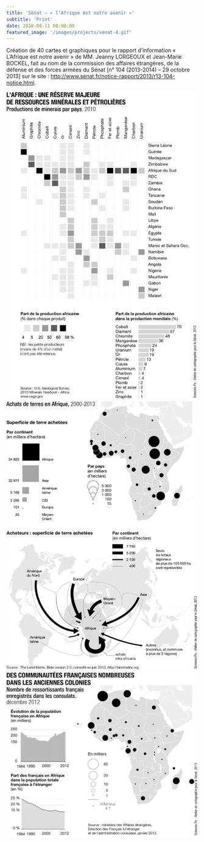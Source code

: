 ```yaml
---
title: 'Sénat – « l’Afrique est notre avenir »'
subtitle: 'Print'
date: 2018-08-11 00:00:00
featured_image: '/images/projects/senat-4.gif'
---
```


Création de 40 cartes et graphiques pour le rapport d’information « L’Afrique est notre avenir » de MM. Jeanny LORGEOUX et Jean-Marie BOCKEL, fait au nom de la commission des affaires étrangères, de la défense et des forces armées du Sénat [n° 104 (2013-2014) – 29 octobre 2013] sur le site : http://www.senat.fr/notice-rapport/2013/r13-104-notice.html.



<div class="gallery" data-columns="1">
	<img src="/images/projects/senat-1.jpg">
	<img src="/images/projects/senat-2.jpg">
	<img src="/images/projects/senat-3.jpg">
</div>
